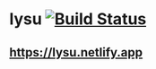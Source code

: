 # lysu [![Build Status](https://travis-ci.org/jandersonmartins/lysu.svg?branch=master)](https://travis-ci.org/jandersonmartins/lysu)

## https://lysu.netlify.app
